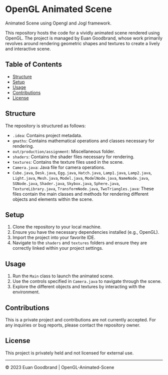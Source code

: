 # OpenGL Animated Scene

Animated Scene using Opengl and Jogl framework.

This repository hosts the code for a vividly animated scene rendered using OpenGL. The project is managed by Euan Goodbrand, whose work primarily revolves around rendering geometric shapes and textures to create a lively and interactive scene.

## Table of Contents

- [Structure](#structure)
- [Setup](#setup)
- [Usage](#usage)
- [Contributions](#contributions)
- [License](#license)

## Structure

The repository is structured as follows:

- `.idea`: Contains project metadata.
- `gmaths`: Contains mathematical operations and classes necessary for rendering.
- `out/production/assignment`: Miscellaneous folder.
- `shaders`: Contains the shader files necessary for rendering.
- `textures`: Contains the texture files used in the scene.
- `Camera.java`: Java file for camera operations.
- `Cube.java`, `Desk.java`, `Egg.java`, `Hatch.java`, `Lamp1.java`, `Lamp2.java`, `Light.java`, `Mesh.java`, `Model.java`, `ModelNode.java`, `NameNode.java`, `SGNode.java`, `Shader.java`, `Skybox.java`, `Sphere.java`, `TextureLibrary.java`, `TransformNode.java`, `TwoTriangles.java`: These files contain the main classes and methods for rendering different objects and elements within the scene.

## Setup

1. Clone the repository to your local machine.
2. Ensure you have the necessary dependencies installed (e.g., OpenGL).
3. Import the project into your favorite IDE.
4. Navigate to the `shaders` and `textures` folders and ensure they are correctly linked within your project settings.

## Usage

1. Run the `Main` class to launch the animated scene.
2. Use the controls specified in `Camera.java` to navigate through the scene.
3. Explore the different objects and textures by interacting with the environment.

## Contributions

This is a private project and contributions are not currently accepted. For any inquiries or bug reports, please contact the repository owner.

## License

This project is privately held and not licensed for external use.

---

© 2023 Euan Goodbrand | OpenGL-Animated-Scene
